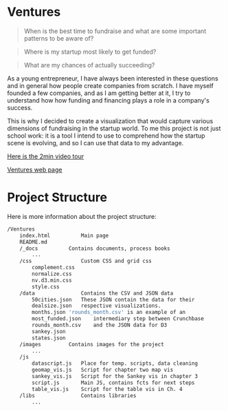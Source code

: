 # Ventures

> When is the best time to fundraise and what are some important patterns to be aware of?

> Where is my startup most likely to get funded?

> What are my chances of actually succeeding?

As a young entrepreneur, I have always been interested in these questions and in general how people create companies from scratch. I have myself founded a few companies, and as I am getting better at it, I try to understand how how funding and financing plays a role in a company's success.

This is why I decided to create a visualization that would capture various dimensions of fundraising in the startup world. To me this project is not just school work: it is a tool I intend to use to comprehend how the startup scene is evolving, and so I can use that data to my advantage.

[Here is the 2min video tour](https://youtu.be/dX-Ueq1erO0)

[Ventures web page](http://didjeridou.github.io/cs171-pr-ventures/)

# Project Structure
Here is more information about the project structure:

```sh
/Ventures
	index.html			Main page
	README.md
	/_docs			Contains documents, process books
		...
	/css				Custom CSS and grid css
		complement.css 	
		normalize.css
		nv.d3.min.css	
		style.css
	/data				Contains the CSV and JSON data
		50cities.json	These JSON contain the data for their
		dealsize.json	respective visualizations.
		months.json	'rounds_month.csv' is an example of an
		most_funded.json	intermediary step between Crunchbase
		rounds_month.csv	and the JSON data for D3
		sankey.json	
		states.json	
	/images			Contains images for the project
		...
	/js	
		datascript.js	Place for temp. scripts, data cleaning
		geomap_vis.js	Script for chapter two map vis
		sankey_vis.js	Script for the Sankey vis in chapter 3
		script.js		Main JS, contains fcts for next steps
		table_vis.js	Script for the table vis in Ch. 4
	/libs				Contains libraries
		...
```